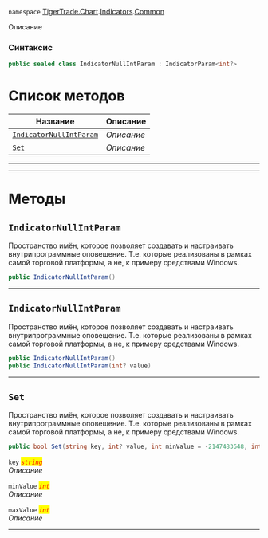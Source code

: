 
`namespace` [TigerTrade.Chart](../../../TigerTrade.Chart.md).[Indicators](../../../TigerTrade.Chart/Indicators.md).[Common](../../../TigerTrade.Chart/Indicators/Common.md)


Описание

### Синтаксис
```csharp
public sealed class IndicatorNullIntParam : IndicatorParam<int?>
```


# Список методов
| Название | Описание |
| --- | --- |
| [`IndicatorNullIntParam`](#IndicatorNullIntParam-m) | *Описание* |
| [`Set`](#Set-m) | *Описание* |





***  
***  
# Методы

## `IndicatorNullIntParam`<a href="Set-m" id="Set-m"></a>
Пространство имён, которое позволяет создавать и настраивать внутрипрограммные оповещение. Т.е. которые реализованы в рамках самой торговой платформы, а не, к примеру средствами Windows.

```csharp
public IndicatorNullIntParam()
```

***  

## `IndicatorNullIntParam`<a href="Set-m" id="Set-m"></a>
Пространство имён, которое позволяет создавать и настраивать внутрипрограммные оповещение. Т.е. которые реализованы в рамках самой торговой платформы, а не, к примеру средствами Windows.

```csharp
public IndicatorNullIntParam()
public IndicatorNullIntParam(int? value)
```

***  

## `Set`<a href="Set-m" id="Set-m"></a>
Пространство имён, которое позволяет создавать и настраивать внутрипрограммные оповещение. Т.е. которые реализованы в рамках самой торговой платформы, а не, к примеру средствами Windows.

```csharp
public bool Set(string key, int? value, int minValue = -2147483648, int maxValue = 2147483647)
```

`key` <mark style="color:red;">*`string`*</mark>  
 *Описание*  

`minValue` <mark style="color:red;">*`int`*</mark>  
 *Описание*  

`maxValue` <mark style="color:red;">*`int`*</mark>  
 *Описание*  


***  

